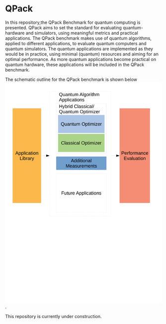 # QPack
In this repository,the QPack Benchmark for quantum computing is presented. QPack aims to set the standard for evaluating quantum- hardware and simulators, using meaningful metrics and practical applications. The QPack benchmark makes use of quantum algorithms, applied to different applications, to evaluate quantum computers and quantum simulators. The quantum applications are implemented as they would be in practice, using minimal (quantum) resources and aiming for an optimal performance. As more quantum applications become practical on quantum hardware, these applications will be included in the QPack benchmark.

The schematic outline for the QPack benchmark is shown below ![here](https://github.com/koenmesman/QPack/blob/main/Benchmark_schematic.png?raw=true).

This repository is currently under construction.
